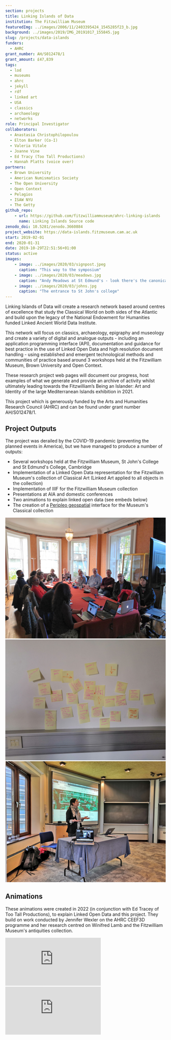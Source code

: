 ```yaml
---
section: projects
title: Linking Islands of Data
institution: The Fitzwilliam Museum
featuredImg: ../images/2006/11/2403395424_1545285f23_b.jpg
background: ../images/2019/IMG_20191017_155845.jpg
slug: /projects/data-islands
funders:
  - AHRC
grant_number: AH/S012478/1
grant_amount: £47,839
tags:
  - lod
  - museums
  - ahrc
  - jekyll
  - rdf
  - linked art
  - USA
  - classics
  - archaeology
  - networks
role: Principal Investigator
collaborators:
  - Anastasia Christophilopoulou
  - Elton Barker (Co-I)
  - Valeria Vitale
  - Joanne Vine
  - Ed Tracy (Too Tall Productions)
  - Hannah Platts (voice over)
partners:
  - Brown University
  - American Numismatics Society
  - The Open University
  - Open Context
  - Pelagios
  - ISAW NYU
  - The Getty
github_repo: 
    - url: https://github.com/fitzwilliammuseum/ahrc-linking-islands
      name: Linking Islands Source code
zenodo_doi: 10.5281/zenodo.3660884
project_website: https://data-islands.fitzmuseum.cam.ac.uk
start: 2019-02-01
end: 2020-01-31
date: 2019-10-29T22:51:56+01:00
status: active
images:
    - image: ../images/2020/03/signpost.jpeg
      caption: "This way to the symposium"
    - image: ../images/2020/03/meadows.jpg
      caption: "Andy Meadows at St Edmund's - look there's the canonical URI for Rome in Numismatics"
    - image: ../images/2020/03/johns.jpg
      caption: "The entrance to St John's college"
---
```

Linking Islands of Data will create a research network based around centres of excellence that study the Classical World
on both sides of the Atlantic and build upon the legacy of the National Endowment for Humanities funded Linked Ancient
World Data Institute.

This network will focus on classics, archaeology, epigraphy and museology and create a variety of digital and analogue
outputs - including an application programming interface (API), documentation and guidance for best practice in the use
of Linked Open Data and high resolution document handling - using established and emergent technological methods and
communities of practice based around 3 workshops held at the Fitzwilliam Museum, Brown University and Open Context.

These research project web pages will document our progress, host examples of what we generate and provide an archive of
activity whilst ultimately leading towards the Fitzwilliam’s Being an Islander: Art and Identity of the large
Mediterranean Islands exhibition in 2021.

This project which is generously funded by the Arts and Humanities Research Council (AHRC) and can be found under grant
number AH/S012478/1.

## Project Outputs

The project was derailed by the COVID-19 pandemic (preventing the planned events in America), but we have managed to
produce a number of outputs:

* Several workshops held at the Fitzwilliam Museum, St John's College and St Edmund's College, Cambridge
* Implementation of a Linked Open Data representation for the Fitzwilliam Museum's collection of Classical Art (Linked
  Art applied to all objects in the collection)
* Implementation of IIIF for the Fitzwilliam Museum collection
* Presentations at AIA and domestic conferences
* Two animations to explain linked open data (see embeds below)
* The creation of a [Peripleo geospatial](https://mapping-antiquity.fitzmuseum.cam.ac.uk) interface for the Museum's
  Classical collection

<div class="container my-3">
    <div class="row">
        <div class="col-lg-4 col-md-4 col-sm-4 col-xs-6">
            <img src="../images/2019/10/workshopOne.jpg" alt="Workshop one in the Syndicate room" class="img-fluid" />
        </div>
        <div class="col-lg-4 col-md-4 col-sm-4 col-xs-6">
            <img src="../images/2019/10/postIts.jpg" alt="Workshop two post it notes" class="img-fluid" />
        </div>
        <div class="col-lg-4 col-md-4 col-sm-4 col-xs-6">
            <img src="../images/2019/10/alice.jpg" class="img-fluid" alt="Alice Lynn McMichael speaks about LEADR" /> 
        </div>
    </div>
</div>

## Animations

These animations were created in 2022 (in conjunction with Ed Tracey of Too Tall Productions), to explain Linked Open Data and this project.
They build on work conducted by Jennifer Wexler on the AHRC CEEF3D programme and her research centred on Winifred Lamb and the Fitzwilliam 
Museum's antiquities collection.

<div class="row">
  <div class="col-md-6">
    <div class="ratio-16x9 ratio"><iframe src="https://www.youtube.com/embed/0m79yDb4AzE?controls=0" title="YouTube video player" frameborder="0" allow="accelerometer; autoplay; clipboard-write; encrypted-media; gyroscope; picture-in-picture" allowfullscreen></iframe></div>
  </div>  
  <div class="col-md-6">
    <div class="ratio-16x9 ratio"><iframe src="https://www.youtube.com/embed/mMR6JQ1M6qE?controls=0" title="YouTube video player" frameborder="0" allow="accelerometer; autoplay; clipboard-write; encrypted-media; gyroscope; picture-in-picture" allowfullscreen></iframe></div>
  </div>
</div>
